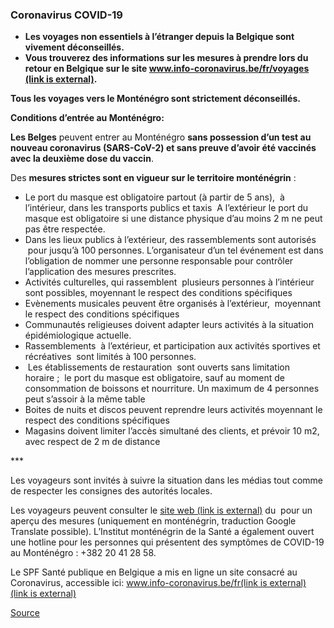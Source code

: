 ### **Coronavirus COVID-19**

*   **Les voyages non essentiels à l’étranger depuis la Belgique sont vivement déconseillés.**
*   **Vous trouverez des informations sur les mesures à prendre lors du retour en Belgique sur le site [www.info-coronavirus.be/fr/voyages (link is external)](http://www.info-coronavirus.be/fr/voyages).**

  
**Tous les voyages vers le Monténégro sont strictement déconseillés.**

**Conditions d’entrée au Monténégro:**  
  
**Les Belges** peuvent entrer au Monténégro **sans possession d’un test au nouveau coronavirus (SARS-CoV-2) et sans preuve d’avoir été vaccinés avec la deuxième dose du vaccin**.

Des **mesures strictes sont en vigueur sur le territoire monténégrin** :

*   Le port du masque est obligatoire partout (à partir de 5 ans),  à l’intérieur, dans les transports publics et taxis  A l’extérieur le port du masque est obligatoire si une distance physique d’au moins 2 m ne peut pas être respectée.
*   Dans les lieux publics à l’extérieur, des rassemblements sont autorisés  pour jusqu’à 100 personnes. L’organisateur d’un tel événement est dans l’obligation de nommer une personne responsable pour contrôler l’application des mesures prescrites.
*   Activités culturelles, qui rassemblent  plusieurs personnes à l’intérieur sont possibles, moyennant le respect des conditions spécifiques
*   Evènements musicales peuvent être organisés à l’extérieur,  moyennant le respect des conditions spécifiques
*   Communautés religieuses doivent adapter leurs activités à la situation épidémiologique actuelle.
*   Rassemblements  à l’extérieur, et participation aux activités sportives et récréatives  sont limités à 100 personnes.
*    Les établissements de restauration  sont ouverts sans limitation horaire ;  le port du masque est obligatoire, sauf au moment de consommation de boissons et nourriture. Un maximum de 4 personnes peut s’assoir à la même table
*   Boites de nuits et discos peuvent reprendre leurs activités moyennant le respect des conditions spécifiques
*   Magasins doivent limiter l’accès simultané des clients, et prévoir 10 m2, avec respect de 2 m de distance

\*\*\*

Les voyageurs sont invités à suivre la situation dans les médias tout comme de respecter les consignes des autorités locales.

Les voyageurs peuvent consulter le [site web (link is external)](https://www.covidodgovor.me/) du  pour un aperçu des mesures (uniquement en monténégrin, traduction Google Translate possible). L’Institut monténégrin de la Santé a également ouvert une hotline pour les personnes qui présentent des symptômes de COVID-19 au Monténégro : +382 20 41 28 58.

Le SPF Santé publique en Belgique a mis en ligne un site consacré au Coronavirus, accessible ici: [www.info-coronavirus.be/fr(link is external) (link is external)](http://www.info-coronavirus.be/fr%C2%A0)

[Source](https://diplomatie.belgium.be/fr/Services/voyager_a_letranger/conseils_par_destination/montenegro)